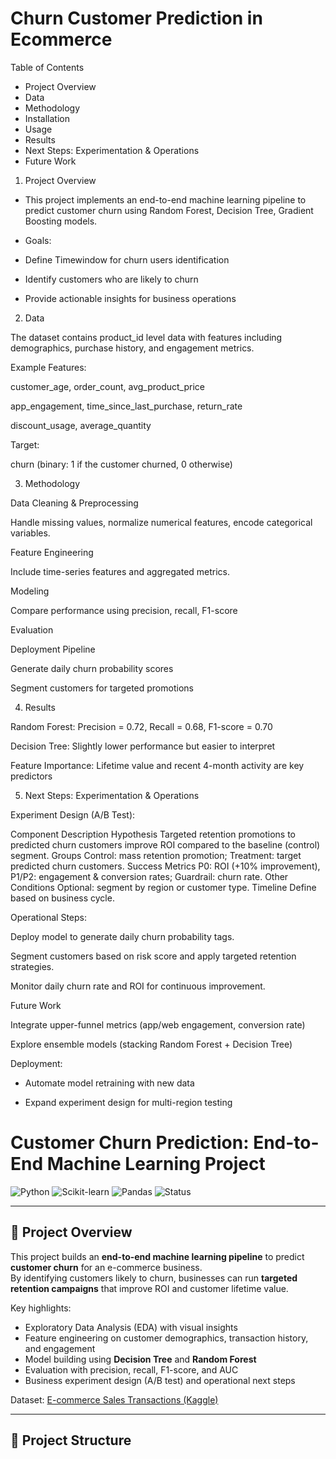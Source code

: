 # Churn Customer Prediction in Ecommerce

Table of Contents

- Project Overview
- Data
- Methodology
- Installation
- Usage
- Results
- Next Steps: Experimentation & Operations
- Future Work

1. Project Overview

- This project implements an end-to-end machine learning pipeline to predict customer churn using Random Forest, Decision Tree, Gradient Boosting models.

- Goals:

+ Define Timewindow for churn users identification

+ Identify customers who are likely to churn

+ Provide actionable insights for business operations

2. Data

The dataset contains product_id level data with features including demographics, purchase history, and engagement metrics.

Example Features:

customer_age, order_count, avg_product_price

app_engagement, time_since_last_purchase, return_rate

discount_usage, average_quantity

Target:

churn (binary: 1 if the customer churned, 0 otherwise)

3. Methodology

Data Cleaning & Preprocessing

Handle missing values, normalize numerical features, encode categorical variables.

Feature Engineering

Include time-series features and aggregated metrics.

Modeling


Compare performance using precision, recall, F1-score

Evaluation

Deployment Pipeline

Generate daily churn probability scores

Segment customers for targeted promotions


4. Results

Random Forest: Precision = 0.72, Recall = 0.68, F1-score = 0.70

Decision Tree: Slightly lower performance but easier to interpret

Feature Importance: Lifetime value and recent 4-month activity are key predictors

5. Next Steps: Experimentation & Operations

Experiment Design (A/B Test):

Component	Description
Hypothesis	Targeted retention promotions to predicted churn customers improve ROI compared to the baseline (control) segment.
Groups	Control: mass retention promotion; Treatment: target predicted churn customers.
Success Metrics	P0: ROI (+10% improvement), P1/P2: engagement & conversion rates; Guardrail: churn rate.
Other Conditions	Optional: segment by region or customer type.
Timeline	Define based on business cycle.

Operational Steps:

Deploy model to generate daily churn probability tags.

Segment customers based on risk score and apply targeted retention strategies.

Monitor daily churn rate and ROI for continuous improvement.

Future Work

Integrate upper-funnel metrics (app/web engagement, conversion rate)

Explore ensemble models (stacking Random Forest + Decision Tree)

Deployment: 
- Automate model retraining with new data

- Expand experiment design for multi-region testing

# Customer Churn Prediction: End-to-End Machine Learning Project

![Python](https://img.shields.io/badge/python-3.11-blue) ![Scikit-learn](https://img.shields.io/badge/scikit--learn-1.2.2-green) ![Pandas](https://img.shields.io/badge/pandas-1.6.0-yellow) ![Status](https://img.shields.io/badge/status-active-success)

---

## 📌 Project Overview
This project builds an **end-to-end machine learning pipeline** to predict **customer churn** for an e-commerce business.  
By identifying customers likely to churn, businesses can run **targeted retention campaigns** that improve ROI and customer lifetime value.

Key highlights:
- Exploratory Data Analysis (EDA) with visual insights
- Feature engineering on customer demographics, transaction history, and engagement
- Model building using **Decision Tree** and **Random Forest**
- Evaluation with precision, recall, F1-score, and AUC
- Business experiment design (A/B test) and operational next steps

Dataset: [E-commerce Sales Transactions (Kaggle)](https://www.kaggle.com/datasets/miadul/e-commerce-sales-transactions-dataset)

---

## 📂 Project Structure

